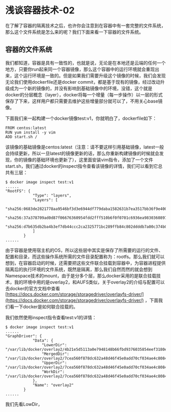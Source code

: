# 浅谈容器技术-02
在了解了容器的隔离技术之后，也许你会注意到在容器中有一套完整的文件系统，那么这个文件系统是怎么来的呢？我们下面来看一下容器的文件系统。

## 容器的文件系统
我们都知道，容器是具有一致性的，也就是说，无论是在本地还是云端的任何一个地方，只要你run起来同一个容器镜像，那么这个容器中的运行环境就会重现出来，这个运行环境是一致的。但是如果我们需要升级这个镜像的时候，我们会发现无论我们使用dockerfile还是docker commit，都是基于现有的镜像，经过改动升级成为一个新的镜像的，并没有影响到基础镜像中的环境，没错，这个就是docker的分层概念（layer），docker将每一个增量（每一步操作）以一层的形式保存了下来，这样用户都只需要去维护这些增量部分就可以了，不用关心base镜像。

下面我们来一起构建一个docker镜像test:v1，你就明白了，dockerfile如下：

```
FROM centos:latest
RUN yum install -y vim
ADD start.sh /
```
该镜像的基础镜像是centos:latest（注意：请不要这样引用基础镜像，latest一般会持续更新，所以一旦latest的镜像更新的话，那么你重新构建镜像的时候就会发现，你的镜像的基础环境也更新了），这里面安装vim指令，添加了一个文件start.sh，我们通过docker的inspect指令查看该镜像的详情，我们可以看到它总共有三层：

```
$ docker image inspect test:v1
......
"RootFS": {
            "Type": "layers",
            "Layers": [
                "sha256:0683de2821778aa9546bf3d3e6944df779daba1582631b7ea3517bb36f9e4007",
                "sha256:37a378709ad0d87f06676360954fdd2fff510b6f0f0701c6936ea98303608979",
                "sha256:d7b635db2ba4b3ef7db44ccc2ca2325771bc289ffb84c802ddddb7a00c374b00"
            ]
        }
......
```
由于容器是使用宿主机的OS，所以这些层中其实是保存了所需要的运行的文件、配置和目录，而这些操作系统所需的文件目录配置称为：rootfs。那么我们就可以想到，在容器启动的时候，还需要把这些文件联合挂载到容器中，为容器进程提供隔离后的执行环境的文件系统，既然是隔离，那么我们自然而然的就会想到Namespace技术的mount，由于是分多个层，那么docker采用的是联合挂载技术，我的环境中用的是overlay2，和AUFS类似，关于overlay2的介绍与配置可以去docker的官方文档中查看[https://docs.docker.com/storage/storagedriver/overlayfs-driver/](https://docs.docker.com/storage/storagedriver/overlayfs-driver/) ，下面我们看一下docker是如何联合挂载的。

我们依然使用inspect指令查看test:v1的详情：

```
$ docker image inspect test:v1
......
"GraphDriver": {
            "Data": {
                "LowerDir": "/var/lib/docker/overlay2/4b21e5d5113a0e7948148b66fbd9376035854eef3180e8c3abc6fd8be1d5137a/diff:/var/lib/docker/overlay2/7b261f874234811d8ac41c81e63c9ea57a8e5ee1db4d9f2fa47bd0c206094694/diff",
                "MergedDir": "/var/lib/docker/overlay2/7cea560f878dc632a48d46f45e0add70cf034ae4c8084bcb1b9f9e6207fde805/merged",
                "UpperDir": "/var/lib/docker/overlay2/7cea560f878dc632a48d46f45e0add70cf034ae4c8084bcb1b9f9e6207fde805/diff",
                "WorkDir": "/var/lib/docker/overlay2/7cea560f878dc632a48d46f45e0add70cf034ae4c8084bcb1b9f9e6207fde805/work"
            },
            "Name": "overlay2"
        }
......
```
我们先看LowDir，
